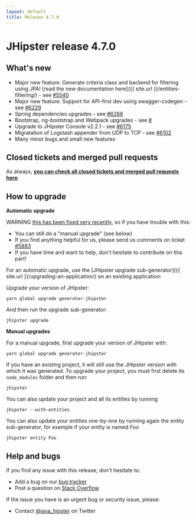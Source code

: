 ```yaml
---
layout: default
title: Release 4.7.0
---
```


JHipster release 4.7.0
==================

What's new
----------

- Major new feature: Generate criteria class and backend for filtering using JPA! [read the new documentation here]({{ site.url }}/entities-filtering/) - see [#5540](https://github.com/jhipster/generator-jhipster/pull/5540)
- Major new feature: Support for API-first dev using swagger-codegen - see [#6229](https://github.com/jhipster/generator-jhipster/pull/6229)
- Spring dependencies upgrades - see [#6268](https://github.com/jhipster/generator-jhipster/pull/6268)
- Bootstrap, ng-bootstrap and Webpack upgrades - see [#](https://github.com/jhipster/generator-jhipster/pull/6233)
- Upgrade to JHipster Console v2.2.1 - see [#6175](https://github.com/jhipster/generator-jhipster/pull/6175)
- Migratation of Logstash appender from UDP to TCP - see [#6102](https://github.com/jhipster/generator-jhipster/issues/6102)
- Many minor bugs and small new features

Closed tickets and merged pull requests
------------
As always, __[you can check all closed tickets and merged pull requests here](https://github.com/jhipster/generator-jhipster/issues?q=milestone%3A4.7.0+is%3Aclosed)__.

How to upgrade
------------

**Automatic upgrade**

WARNING [this has been fixed very recently](https://github.com/jhipster/generator-jhipster/pull/5966), so if you have trouble with this:

- You can still do a "manual upgrade" (see below)
- If you find anything helpful for us, please send us comments on ticket [#5883](https://github.com/jhipster/generator-jhipster/issues/5883)
- If you have time and want to help, don't hesitate to contribute on this part!

For an automatic upgrade, use the [JHipster upgrade sub-generator]({{ site.url }}/upgrading-an-application/) on an existing application:

Upgrade your version of JHipster:

```
yarn global upgrade generator-jhipster
```

And then run the upgrade sub-generator:

```
jhipster upgrade
```

**Manual upgrades**

For a manual upgrade, first upgrade your version of JHipster with:

```
yarn global upgrade generator-jhipster
```

If you have an existing project, it will still use the JHipster version with which it was generated.
To upgrade your project, you must first delete its `node_modules` folder and then run:

```
jhipster
```

You can also update your project and all its entities by running

```
jhipster --with-entities
```

You can also update your entities one-by-one by running again the entity sub-generator, for example if your entity is named _Foo_

```
jhipster entity Foo
```

Help and bugs
--------------

If you find any issue with this release, don't hesitate to:

- Add a bug on our [bug tracker](https://github.com/jhipster/generator-jhipster/issues?state=open)
- Post a question on [Stack Overflow](http://stackoverflow.com/tags/jhipster/info)

If the issue you have is an urgent bug or security issue, please:

- Contact [@java_hipster](https://twitter.com/java_hipster) on Twitter
